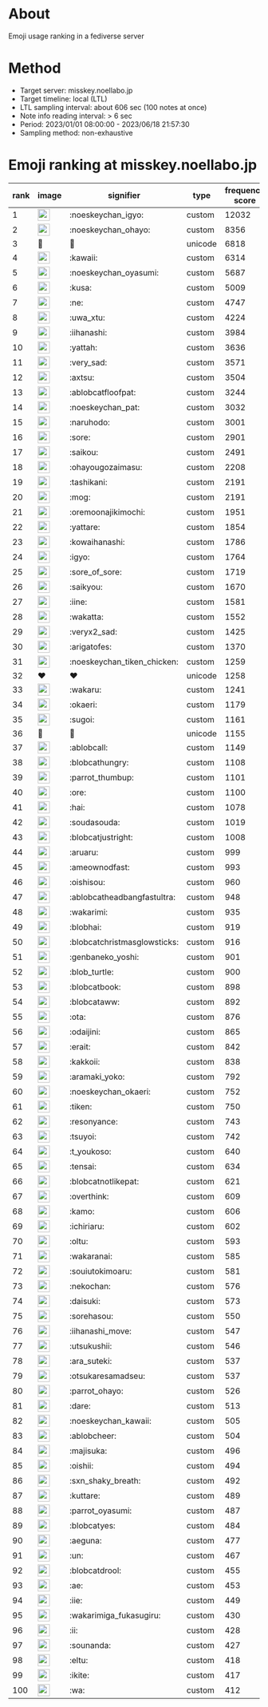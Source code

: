# About
Emoji usage ranking in a fediverse server

# Method
- Target server: misskey.noellabo.jp
- Target timeline: local (LTL)
- LTL sampling interval: about 606 sec (100 notes at once)
- Note info reading interval: > 6 sec
- Period: 2023/01/01 08:00:00 - 2023/06/18 21:57:30 
- Sampling method: non-exhaustive

# Emoji ranking at misskey.noellabo.jp

|rank|image|signifier|type|frequency score|
|----|----|----|----|----|
|1|<img height="24" src="https://misskey.noellabo.jp/emoji/noeskeychan_igyo.webp">|:noeskeychan_igyo:|custom|12032|
|2|<img height="24" src="https://misskey.noellabo.jp/emoji/noeskeychan_ohayo.webp">|:noeskeychan_ohayo:|custom|8356|
|3|🎉|🎉|unicode|6818|
|4|<img height="24" src="https://misskey.noellabo.jp/emoji/kawaii.webp">|:kawaii:|custom|6314|
|5|<img height="24" src="https://misskey.noellabo.jp/emoji/noeskeychan_oyasumi.webp">|:noeskeychan_oyasumi:|custom|5687|
|6|<img height="24" src="https://misskey.noellabo.jp/emoji/kusa.webp">|:kusa:|custom|5009|
|7|<img height="24" src="https://misskey.noellabo.jp/emoji/ne.webp">|:ne:|custom|4747|
|8|<img height="24" src="https://misskey.noellabo.jp/emoji/uwa_xtu.webp">|:uwa_xtu:|custom|4224|
|9|<img height="24" src="https://misskey.noellabo.jp/emoji/iihanashi.webp">|:iihanashi:|custom|3984|
|10|<img height="24" src="https://misskey.noellabo.jp/emoji/yattah.webp">|:yattah:|custom|3636|
|11|<img height="24" src="https://misskey.noellabo.jp/emoji/very_sad.webp">|:very_sad:|custom|3571|
|12|<img height="24" src="https://misskey.noellabo.jp/emoji/axtsu.webp">|:axtsu:|custom|3504|
|13|<img height="24" src="https://misskey.noellabo.jp/emoji/ablobcatfloofpat.webp">|:ablobcatfloofpat:|custom|3244|
|14|<img height="24" src="https://misskey.noellabo.jp/emoji/noeskeychan_pat.webp">|:noeskeychan_pat:|custom|3032|
|15|<img height="24" src="https://misskey.noellabo.jp/emoji/naruhodo.webp">|:naruhodo:|custom|3001|
|16|<img height="24" src="https://misskey.noellabo.jp/emoji/sore.webp">|:sore:|custom|2901|
|17|<img height="24" src="https://misskey.noellabo.jp/emoji/saikou.webp">|:saikou:|custom|2491|
|18|<img height="24" src="https://misskey.noellabo.jp/emoji/ohayougozaimasu.webp">|:ohayougozaimasu:|custom|2208|
|19|<img height="24" src="https://misskey.noellabo.jp/emoji/tashikani.webp">|:tashikani:|custom|2191|
|20|<img height="24" src="https://misskey.noellabo.jp/emoji/mog.webp">|:mog:|custom|2191|
|21|<img height="24" src="https://misskey.noellabo.jp/emoji/oremoonajikimochi.webp">|:oremoonajikimochi:|custom|1951|
|22|<img height="24" src="https://misskey.noellabo.jp/emoji/yattare.webp">|:yattare:|custom|1854|
|23|<img height="24" src="https://misskey.noellabo.jp/emoji/kowaihanashi.webp">|:kowaihanashi:|custom|1786|
|24|<img height="24" src="https://misskey.noellabo.jp/emoji/igyo.webp">|:igyo:|custom|1764|
|25|<img height="24" src="https://misskey.noellabo.jp/emoji/sore_of_sore.webp">|:sore_of_sore:|custom|1719|
|26|<img height="24" src="https://misskey.noellabo.jp/emoji/saikyou.webp">|:saikyou:|custom|1670|
|27|<img height="24" src="https://misskey.noellabo.jp/emoji/iine.webp">|:iine:|custom|1581|
|28|<img height="24" src="https://misskey.noellabo.jp/emoji/wakatta.webp">|:wakatta:|custom|1552|
|29|<img height="24" src="https://misskey.noellabo.jp/emoji/veryx2_sad.webp">|:veryx2_sad:|custom|1425|
|30|<img height="24" src="https://misskey.noellabo.jp/emoji/arigatofes.webp">|:arigatofes:|custom|1370|
|31|<img height="24" src="https://misskey.noellabo.jp/emoji/noeskeychan_tiken_chicken.webp">|:noeskeychan_tiken_chicken:|custom|1259|
|32|❤|❤|unicode|1258|
|33|<img height="24" src="https://misskey.noellabo.jp/emoji/wakaru.webp">|:wakaru:|custom|1241|
|34|<img height="24" src="https://misskey.noellabo.jp/emoji/okaeri.webp">|:okaeri:|custom|1179|
|35|<img height="24" src="https://misskey.noellabo.jp/emoji/sugoi.webp">|:sugoi:|custom|1161|
|36|🍗|🍗|unicode|1155|
|37|<img height="24" src="https://misskey.noellabo.jp/emoji/ablobcall.webp">|:ablobcall:|custom|1149|
|38|<img height="24" src="https://misskey.noellabo.jp/emoji/blobcathungry.webp">|:blobcathungry:|custom|1108|
|39|<img height="24" src="https://misskey.noellabo.jp/emoji/parrot_thumbup.webp">|:parrot_thumbup:|custom|1101|
|40|<img height="24" src="https://misskey.noellabo.jp/emoji/ore.webp">|:ore:|custom|1100|
|41|<img height="24" src="https://misskey.noellabo.jp/emoji/hai.webp">|:hai:|custom|1078|
|42|<img height="24" src="https://misskey.noellabo.jp/emoji/soudasouda.webp">|:soudasouda:|custom|1019|
|43|<img height="24" src="https://misskey.noellabo.jp/emoji/blobcatjustright.webp">|:blobcatjustright:|custom|1008|
|44|<img height="24" src="https://misskey.noellabo.jp/emoji/aruaru.webp">|:aruaru:|custom|999|
|45|<img height="24" src="https://misskey.noellabo.jp/emoji/ameownodfast.webp">|:ameownodfast:|custom|993|
|46|<img height="24" src="https://misskey.noellabo.jp/emoji/oishisou.webp">|:oishisou:|custom|960|
|47|<img height="24" src="https://misskey.noellabo.jp/emoji/ablobcatheadbangfastultra.webp">|:ablobcatheadbangfastultra:|custom|948|
|48|<img height="24" src="https://misskey.noellabo.jp/emoji/wakarimi.webp">|:wakarimi:|custom|935|
|49|<img height="24" src="https://misskey.noellabo.jp/emoji/blobhai.webp">|:blobhai:|custom|919|
|50|<img height="24" src="https://misskey.noellabo.jp/emoji/blobcatchristmasglowsticks.webp">|:blobcatchristmasglowsticks:|custom|916|
|51|<img height="24" src="https://misskey.noellabo.jp/emoji/genbaneko_yoshi.webp">|:genbaneko_yoshi:|custom|901|
|52|<img height="24" src="https://misskey.noellabo.jp/emoji/blob_turtle.webp">|:blob_turtle:|custom|900|
|53|<img height="24" src="https://misskey.noellabo.jp/emoji/blobcatbook.webp">|:blobcatbook:|custom|898|
|54|<img height="24" src="https://misskey.noellabo.jp/emoji/blobcataww.webp">|:blobcataww:|custom|892|
|55|<img height="24" src="https://misskey.noellabo.jp/emoji/ota.webp">|:ota:|custom|876|
|56|<img height="24" src="https://misskey.noellabo.jp/emoji/odaijini.webp">|:odaijini:|custom|865|
|57|<img height="24" src="https://misskey.noellabo.jp/emoji/erait.webp">|:erait:|custom|842|
|58|<img height="24" src="https://misskey.noellabo.jp/emoji/kakkoii.webp">|:kakkoii:|custom|838|
|59|<img height="24" src="https://misskey.noellabo.jp/emoji/aramaki_yoko.webp">|:aramaki_yoko:|custom|792|
|60|<img height="24" src="https://misskey.noellabo.jp/emoji/noeskeychan_okaeri.webp">|:noeskeychan_okaeri:|custom|752|
|61|<img height="24" src="https://misskey.noellabo.jp/emoji/tiken.webp">|:tiken:|custom|750|
|62|<img height="24" src="https://misskey.noellabo.jp/emoji/resonyance.webp">|:resonyance:|custom|743|
|63|<img height="24" src="https://misskey.noellabo.jp/emoji/tsuyoi.webp">|:tsuyoi:|custom|742|
|64|<img height="24" src="https://misskey.noellabo.jp/emoji/t_youkoso.webp">|:t_youkoso:|custom|640|
|65|<img height="24" src="https://misskey.noellabo.jp/emoji/tensai.webp">|:tensai:|custom|634|
|66|<img height="24" src="https://misskey.noellabo.jp/emoji/blobcatnotlikepat.webp">|:blobcatnotlikepat:|custom|621|
|67|<img height="24" src="https://misskey.noellabo.jp/emoji/overthink.webp">|:overthink:|custom|609|
|68|<img height="24" src="https://misskey.noellabo.jp/emoji/kamo.webp">|:kamo:|custom|606|
|69|<img height="24" src="https://misskey.noellabo.jp/emoji/ichiriaru.webp">|:ichiriaru:|custom|602|
|70|<img height="24" src="https://misskey.noellabo.jp/emoji/oltu.webp">|:oltu:|custom|593|
|71|<img height="24" src="https://misskey.noellabo.jp/emoji/wakaranai.webp">|:wakaranai:|custom|585|
|72|<img height="24" src="https://misskey.noellabo.jp/emoji/souiutokimoaru.webp">|:souiutokimoaru:|custom|581|
|73|<img height="24" src="https://misskey.noellabo.jp/emoji/nekochan.webp">|:nekochan:|custom|576|
|74|<img height="24" src="https://misskey.noellabo.jp/emoji/daisuki.webp">|:daisuki:|custom|573|
|75|<img height="24" src="https://misskey.noellabo.jp/emoji/sorehasou.webp">|:sorehasou:|custom|550|
|76|<img height="24" src="https://misskey.noellabo.jp/emoji/iihanashi_move.webp">|:iihanashi_move:|custom|547|
|77|<img height="24" src="https://misskey.noellabo.jp/emoji/utsukushii.webp">|:utsukushii:|custom|546|
|78|<img height="24" src="https://misskey.noellabo.jp/emoji/ara_suteki.webp">|:ara_suteki:|custom|537|
|79|<img height="24" src="https://misskey.noellabo.jp/emoji/otsukaresamadseu.webp">|:otsukaresamadseu:|custom|537|
|80|<img height="24" src="https://misskey.noellabo.jp/emoji/parrot_ohayo.webp">|:parrot_ohayo:|custom|526|
|81|<img height="24" src="https://misskey.noellabo.jp/emoji/dare.webp">|:dare:|custom|513|
|82|<img height="24" src="https://misskey.noellabo.jp/emoji/noeskeychan_kawaii.webp">|:noeskeychan_kawaii:|custom|505|
|83|<img height="24" src="https://misskey.noellabo.jp/emoji/ablobcheer.webp">|:ablobcheer:|custom|504|
|84|<img height="24" src="https://misskey.noellabo.jp/emoji/majisuka.webp">|:majisuka:|custom|496|
|85|<img height="24" src="https://misskey.noellabo.jp/emoji/oishii.webp">|:oishii:|custom|494|
|86|<img height="24" src="https://misskey.noellabo.jp/emoji/sxn_shaky_breath.webp">|:sxn_shaky_breath:|custom|492|
|87|<img height="24" src="https://misskey.noellabo.jp/emoji/kuttare.webp">|:kuttare:|custom|489|
|88|<img height="24" src="https://misskey.noellabo.jp/emoji/parrot_oyasumi.webp">|:parrot_oyasumi:|custom|487|
|89|<img height="24" src="https://misskey.noellabo.jp/emoji/blobcatyes.webp">|:blobcatyes:|custom|484|
|90|<img height="24" src="https://misskey.noellabo.jp/emoji/aeguna.webp">|:aeguna:|custom|477|
|91|<img height="24" src="https://misskey.noellabo.jp/emoji/un.webp">|:un:|custom|467|
|92|<img height="24" src="https://misskey.noellabo.jp/emoji/blobcatdrool.webp">|:blobcatdrool:|custom|455|
|93|<img height="24" src="https://misskey.noellabo.jp/emoji/ae.webp">|:ae:|custom|453|
|94|<img height="24" src="https://misskey.noellabo.jp/emoji/iie.webp">|:iie:|custom|449|
|95|<img height="24" src="https://misskey.noellabo.jp/emoji/wakarimiga_fukasugiru.webp">|:wakarimiga_fukasugiru:|custom|430|
|96|<img height="24" src="https://misskey.noellabo.jp/emoji/ii.webp">|:ii:|custom|428|
|97|<img height="24" src="https://misskey.noellabo.jp/emoji/sounanda.webp">|:sounanda:|custom|427|
|98|<img height="24" src="https://misskey.noellabo.jp/emoji/eltu.webp">|:eltu:|custom|418|
|99|<img height="24" src="https://misskey.noellabo.jp/emoji/ikite.webp">|:ikite:|custom|417|
|100|<img height="24" src="https://misskey.noellabo.jp/emoji/wa.webp">|:wa:|custom|412|
